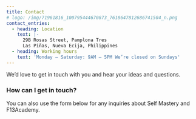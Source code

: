 ```yaml
---
title: Contact
# logo: /img/71961816_100795444670873_7618647812686741504_n.png
contact_entries:
  - heading: Location
    text: |-
      29B Rosas Street, Pamplona Tres
      Las Piñas, Nueva Ecija, Philippines
  - heading: Working hours
    text: 'Monday – Saturday: 9AM – 5PM We’re closed on Sundays'
---
```

We’d love to get in touch with you and hear your ideas and
questions.

<h3 class="f4 b lh-title mb2">How can I get in touch?</h3>

You can also use the form below for any inquiries about Self Mastery and F13Academy.
